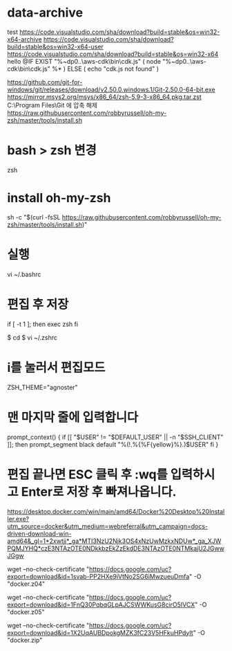 # data-archive

test
https://code.visualstudio.com/sha/download?build=stable&os=win32-x64-archive
https://code.visualstudio.com/sha/download?build=stable&os=win32-x64-user
https://code.visualstudio.com/sha/download?build=stable&os=win32-x64
hello
@IF EXIST "%~dp0\..\aws-cdk\bin\cdk.js" (
  node "%~dp0\..\aws-cdk\bin\cdk.js" %*
) ELSE (
  echo "cdk.js not found"
)


https://github.com/git-for-windows/git/releases/download/v2.50.0.windows.1/Git-2.50.0-64-bit.exe
https://mirror.msys2.org/msys/x86_64/zsh-5.9-3-x86_64.pkg.tar.zst
C:\Program Files\Git 에 압축 해제
https://raw.githubusercontent.com/robbyrussell/oh-my-zsh/master/tools/install.sh

# bash > zsh 변경
zsh
# install oh-my-zsh
sh -c "$(curl -fsSL https://raw.githubusercontent.com/robbyrussell/oh-my-zsh/master/tools/install.sh)"



# 실행
vi ~/.bashrc

# 편집 후 저장
if [ -t 1 ]; then
exec zsh
fi


$ cd
$ vi ~/.zshrc
# i를 눌러서 편집모드

ZSH_THEME="agnoster"

# 맨 마지막 줄에 입력합니다

prompt_context() {
  if [[ "$USER" != "$DEFAULT_USER" || -n "$SSH_CLIENT" ]]; then
    prompt_segment black default "%(!.%{%F{yellow}%}.)$USER"
  fi
}
# 편집 끝나면 ESC 클릭 후 :wq를 입력하시고 Enter로 저장 후 빠져나옵니다.

https://desktop.docker.com/win/main/amd64/Docker%20Desktop%20Installer.exe?utm_source=docker&utm_medium=webreferral&utm_campaign=docs-driven-download-win-amd64&_gl=1*2xwtjj*_ga*MTI3NzU2Njk3OS4xNzUwMzkxNDUw*_ga_XJWPQMJYHQ*czE3NTAzOTE0NDkkbzEkZzEkdDE3NTAzOTE0NTMkajU2JGwwJGgw

wget –no-check-certificate "https://docs.google.com/uc?export=download&id=1svab-PP2HXe9iVtNo2SG6iMwzueuDmfa" -O "docker.z04"

wget –no-check-certificate "https://docs.google.com/uc?export=download&id=1FnQ30PqbqGLpAJCSWWKusG8cirO5IVCX" -O "docker.z05"

wget –no-check-certificate "https://docs.google.com/uc?export=download&id=1X2UqAUBDpokgMZK3fC23V5HFkuHPdyIt" -O "docker.zip"















